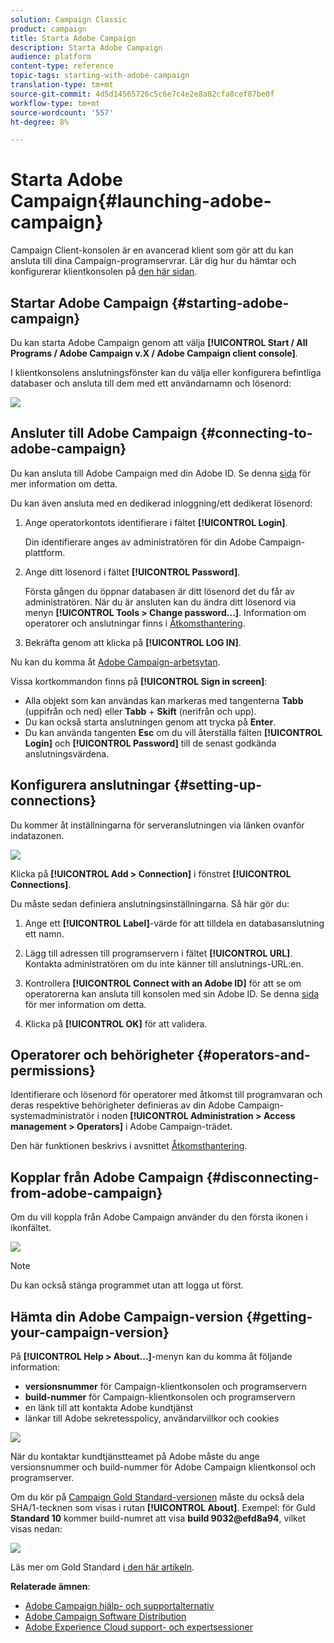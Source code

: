```yaml
---
solution: Campaign Classic
product: campaign
title: Starta Adobe Campaign
description: Starta Adobe Campaign
audience: platform
content-type: reference
topic-tags: starting-with-adobe-campaign
translation-type: tm+mt
source-git-commit: 4d5d14565726c5c6e7c4e2e8a82cfa8cef87be0f
workflow-type: tm+mt
source-wordcount: '557'
ht-degree: 8%

---
```



# Starta Adobe Campaign{#launching-adobe-campaign}

Campaign Client-konsolen är en avancerad klient som gör att du kan ansluta till dina Campaign-programservrar. Lär dig hur du hämtar och konfigurerar klientkonsolen på [den här sidan](../../installation/using/installing-the-client-console.md).

## Startar Adobe Campaign {#starting-adobe-campaign}

Du kan starta Adobe Campaign genom att välja **[!UICONTROL Start / All Programs / Adobe Campaign v.X / Adobe Campaign client console]**.

I klientkonsolens anslutningsfönster kan du välja eller konfigurera befintliga databaser och ansluta till dem med ett användarnamn och lösenord:

![](assets/acc-logon.png)

## Ansluter till Adobe Campaign {#connecting-to-adobe-campaign}

Du kan ansluta till Adobe Campaign med din Adobe ID. Se denna [sida](../../integrations/using/about-adobe-id.md) för mer information om detta.

Du kan även ansluta med en dedikerad inloggning/ett dedikerat lösenord:

1. Ange operatorkontots identifierare i fältet **[!UICONTROL Login]**.

   Din identifierare anges av administratören för din Adobe Campaign-plattform.

1. Ange ditt lösenord i fältet **[!UICONTROL Password]**.

   Första gången du öppnar databasen är ditt lösenord det du får av administratören. När du är ansluten kan du ändra ditt lösenord via menyn **[!UICONTROL Tools > Change password...]**. Information om operatorer och anslutningar finns i [Åtkomsthantering](../../platform/using/access-management.md).

1. Bekräfta genom att klicka på **[!UICONTROL LOG IN]**.<!--You can also press the **Enter** key to launch connection.-->

Nu kan du komma åt [Adobe Campaign-arbetsytan](../../platform/using/adobe-campaign-workspace.md).

Vissa kortkommandon finns på **[!UICONTROL Sign in screen]**:
* Alla objekt som kan användas kan markeras med tangenterna **Tabb** (uppifrån och ned) eller **Tabb** + **Skift** (nerifrån och upp).
* Du kan också starta anslutningen genom att trycka på **Enter**.
* Du kan använda tangenten **Esc** om du vill återställa fälten **[!UICONTROL Login]** och **[!UICONTROL Password]** till de senast godkända anslutningsvärdena.

## Konfigurera anslutningar {#setting-up-connections}

Du kommer åt inställningarna för serveranslutningen via länken ovanför indatazonen.

![](assets/s_ncs_user_connections_management.png)

Klicka på **[!UICONTROL Add > Connection]** i fönstret **[!UICONTROL Connections]**.

Du måste sedan definiera anslutningsinställningarna. Så här gör du:

1. Ange ett **[!UICONTROL Label]**-värde för att tilldela en databasanslutning ett namn.

1. Lägg till adressen till programservern i fältet **[!UICONTROL URL]**. Kontakta administratören om du inte känner till anslutnings-URL:en.

1. Kontrollera **[!UICONTROL Connect with an Adobe ID]** för att se om operatorerna kan ansluta till konsolen med sin Adobe ID. Se denna [sida](../../integrations/using/about-adobe-id.md) för mer information om detta.

1. Klicka på **[!UICONTROL OK]** för att validera.

## Operatorer och behörigheter {#operators-and-permissions}

Identifierare och lösenord för operatorer med åtkomst till programvaran och deras respektive behörigheter definieras av din Adobe Campaign-systemadministratör i noden **[!UICONTROL Administration > Access management > Operators]** i Adobe Campaign-trädet.

Den här funktionen beskrivs i avsnittet [Åtkomsthantering](../../platform/using/access-management.md).

## Kopplar från Adobe Campaign {#disconnecting-from-adobe-campaign}

Om du vill koppla från Adobe Campaign använder du den första ikonen i ikonfältet.

![](assets/s_ncs_user_deconnexion.png)

>[!NOTE]
>
>Du kan också stänga programmet utan att logga ut först.

## Hämta din Adobe Campaign-version {#getting-your-campaign-version}

På **[!UICONTROL Help > About...]**-menyn kan du komma åt följande information:

* **versionsnummer** för Campaign-klientkonsolen och programservern
* **build-nummer** för Campaign-klientkonsolen och programservern
* en länk till att kontakta Adobe kundtjänst
* länkar till Adobe sekretesspolicy, användarvillkor och cookies

![](assets/about-acc.png)

När du kontaktar kundtjänstteamet på Adobe måste du ange versionsnummer och build-nummer för Adobe Campaign klientkonsol och programserver.

Om du kör på [Campaign Gold Standard-versionen](../../rn/using/gold-standard.md) måste du också dela SHA/1-tecknen som visas i rutan **[!UICONTROL About]**. Exempel: för Guld **Standard 10** kommer build-numret att visa **build 9032@efd8a94**, vilket visas nedan:

![](assets/about-acc-gs.png)

Läs mer om Gold Standard [i den här artikeln](https://helpx.adobe.com/se/campaign/kb/gold-standard.html).

**Relaterade ämnen**:

* [Adobe Campaign hjälp- och supportalternativ](https://helpx.adobe.com/se/campaign/kb/ac-support.html)
* [Adobe Campaign Software Distribution](https://experience.adobe.com/#/downloads/content/software-distribution/en/campaign.html)
* [Adobe Experience Cloud support- och expertsessioner](https://helpx.adobe.com/enterprise/admin-guide.html/enterprise/using/support-for-experience-cloud.ug.html)

